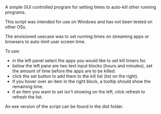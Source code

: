 A simple GUI controlled program for setting times to auto-kill other running programs.

This script was intended for use on Windows and has not been tested on other OSs.

The envisioned usecase was to set running times on streaming apps or browsers to auto-limit user screen time.

To use:
 - in the left panel select the apps you would like to set kill timers for.
 - below the left pane are two text input blocks (hours and minutes), set the amount of time before the apps are to be killed.
 - click the set button to add them to the kill list (list on the right).
 - if you hover over an item in the right block, a tooltip should show the remaining time.
 - if an item you want to set isn't showing on the left, click refresh to refresh the list.

An exe version of the script can be found in the dist folder.
